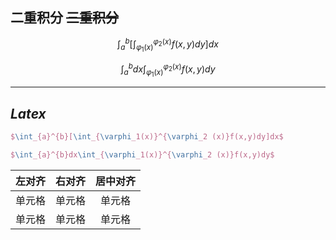 ## 二重积分 ~~三重积分~~

<center>

  $\int_{a}^{b}[\int_{\varphi_1(x)}^{\varphi_2 (x)}f(x,y)dy]dx$

  $\int_{a}^{b}dx\int_{\varphi_1(x)}^{\varphi_2 (x)}f(x,y)dy$
  
</center>

--------

## ***Latex***

```latex
$\int_{a}^{b}[\int_{\varphi_1(x)}^{\varphi_2 (x)}f(x,y)dy]dx$

$\int_{a}^{b}dx\int_{\varphi_1(x)}^{\varphi_2 (x)}f(x,y)dy$
```
| 左对齐 | 右对齐 | 居中对齐 |
| :-----| ----: | :----: |
| 单元格 | 单元格 | 单元格 |
| 单元格 | 单元格 | 单元格 |
